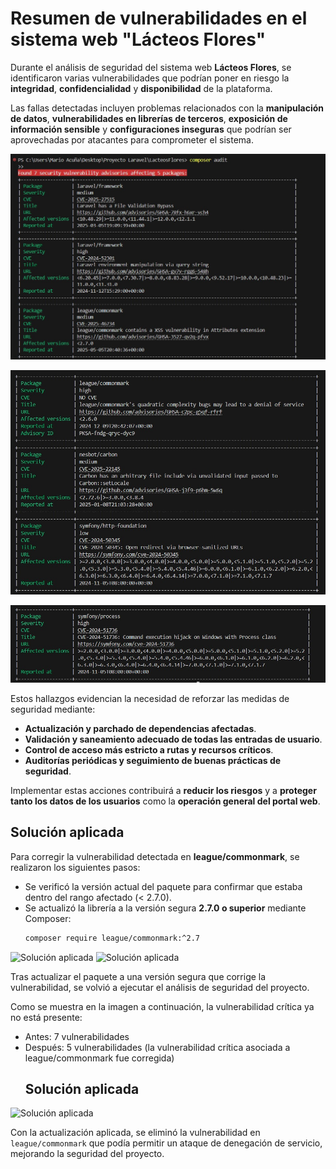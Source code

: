 # Resumen de vulnerabilidades en el sistema web "Lácteos Flores"

Durante el análisis de seguridad del sistema web **Lácteos Flores**, se identificaron varias vulnerabilidades que podrían poner en riesgo la **integridad**, **confidencialidad** y **disponibilidad** de la plataforma.

Las fallas detectadas incluyen problemas relacionados con la **manipulación de datos**, **vulnerabilidades en librerías de terceros**, **exposición de información sensible** y **configuraciones inseguras** que podrían ser aprovechadas por atacantes para comprometer el sistema.

![Vulnerabilidades detectadas](public/images/vulnerabilidades1.jpg)

![Vulnerabilidades detectadas](public/images/vulnerabilidades2.jpg)

![Vulnerabilidades detectadas](public/images/vulnerabilidades3.jpg)


Estos hallazgos evidencian la necesidad de reforzar las medidas de seguridad mediante:

- **Actualización y parchado de dependencias afectadas**.
- **Validación y saneamiento adecuado de todas las entradas de usuario**.
- **Control de acceso más estricto a rutas y recursos críticos**.
- **Auditorías periódicas y seguimiento de buenas prácticas de seguridad**.

Implementar estas acciones contribuirá a **reducir los riesgos** y a **proteger tanto los datos de los usuarios** como la **operación general del portal web**.

## Solución aplicada

Para corregir la vulnerabilidad detectada en **league/commonmark**, se realizaron los siguientes pasos:

- Se verificó la versión actual del paquete para confirmar que estaba dentro del rango afectado (< 2.7.0).  
- Se actualizó la librería a la versión segura **2.7.0 o superior** mediante Composer:
  ```bash
  composer require league/commonmark:^2.7
![Solución aplicada](public/images/solucion1.jpg)
![Solución aplicada](public/images/solucion2.jpg)

Tras actualizar el paquete a una versión segura que corrige la vulnerabilidad, se volvió a ejecutar el análisis de seguridad del proyecto.  

Como se muestra en la imagen a continuación, la vulnerabilidad crítica ya no está presente:

- Antes: 7 vulnerabilidades  
- Después: 5 vulnerabilidades (la vulnerabilidad crítica asociada a league/commonmark fue corregida)
  ## Solución aplicada
![Solución aplicada](public/images/Solucionado.jpg)

Con la actualización aplicada, se eliminó la vulnerabilidad en `league/commonmark` que podía permitir un ataque de denegación de servicio, mejorando la seguridad del proyecto.

